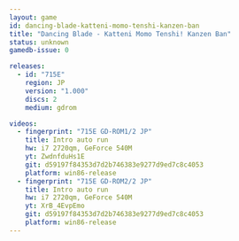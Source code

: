 ```yaml
---
layout: game
id: dancing-blade-katteni-momo-tenshi-kanzen-ban
title: "Dancing Blade - Katteni Momo Tenshi! Kanzen Ban"
status: unknown
gamedb-issue: 0

releases:
  - id: "715E"
    region: JP
    version: "1.000"
    discs: 2
    medium: gdrom

videos:
  - fingerprint: "715E GD-ROM1/2 JP"
    title: Intro auto run
    hw: i7 2720qm, GeForce 540M
    yt: ZwdnfduHs1E
    git: d59197f84353d7d2b746383e9277d9ed7c8c4053
    platform: win86-release
  - fingerprint: "715E GD-ROM2/2 JP"
    title: Intro auto run
    hw: i7 2720qm, GeForce 540M
    yt: XrB_4EvpEmo
    git: d59197f84353d7d2b746383e9277d9ed7c8c4053
    platform: win86-release
---
```

